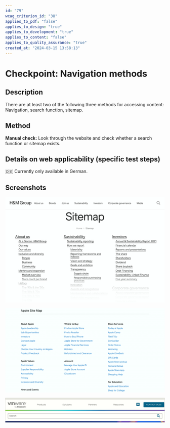 ```yaml
---
id: "79"
wcag_criterion_id: "38"
applies_to_pdf: "false"
applies_to_design: "true"
applies_to_development: "true"
applies_to_content: "false"
applies_to_quality_assurance: "true"
created_at: "2024-03-15 13:58:13"
---
```


# Checkpoint: Navigation methods

## Description

There are at least two of the following three methods for accessing content: Navigation, search function, sitemap.

## Method

**Manual check:** Look through the website and check whether a search function or sitemap exists.

## Details on web applicability (specific test steps)

🇩🇪 Currently only available in German.

## Screenshots

![Sitemap der H&M-Group](images/sitemap-der-hm-group.png)

![Sitemap von Apple](images/sitemap-von-apple.png)

![Suche auf VMWare.com](images/suche-auf-vmwarecom.png)